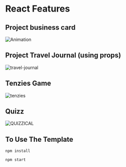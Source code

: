 # React Features

## Project business card
![Animation](https://user-images.githubusercontent.com/80288857/177053344-075c0f73-1175-436f-9843-0f17e1c6ec44.gif)

## Project Travel Journal (using props)
![travel-journal](https://user-images.githubusercontent.com/80288857/177888324-e9b1d696-d5dd-4a57-8f53-b1503288ee13.gif)

## Tenzies Game
![tenzies](https://user-images.githubusercontent.com/80288857/181671151-87272c22-afe9-490c-85d1-8ba247b56be8.gif)

## Quizz
![QUIZZICAL](https://user-images.githubusercontent.com/80288857/184041467-9bdf483e-6352-4557-97cb-7d904fa7788a.gif)

## To Use The Template

`npm install`

`npm start`

